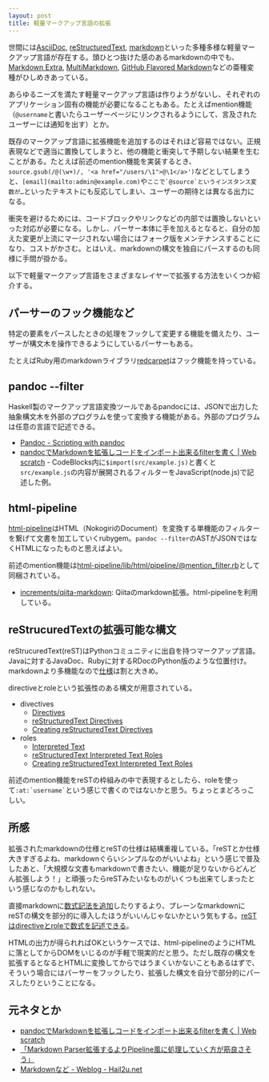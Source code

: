 ```yaml
---
layout: post
title: 軽量マークアップ言語の拡張
---
```


世間には[AsciiDoc](http://www.methods.co.nz/asciidoc/), [reStructuredText](http://docutils.sourceforge.net/rst.html), [markdown](http://daringfireball.net/projects/markdown/)といった多種多様な軽量マークアップ言語が存在する。頭ひとつ抜けた感のあるmarkdownの中でも、[Markdown Extra](http://michelf.ca/projects/php-markdown/extra/), [MultiMarkdown](http://fletcherpenney.net/multimarkdown/), [GitHub Flavored Markdown](https://help.github.com/articles/github-flavored-markdown)などの亜種変種がひしめきあっている。

あらゆるニーズを満たす軽量マークアップ言語は作りようがないし、それぞれのアプリケーション固有の機能が必要になることもある。たとえばmention機能（`@username`と書いたらユーザーページにリンクされるようにして、言及されたユーザーには通知を出す）とか。

既存のマークアップ言語に拡張機能を追加するのはそれほど容易ではない。正規表現などで適当に置換してしまうと、他の機能と衝突して予期しない結果を生むことがある。たとえば前述のmention機能を実装するとき、`source.gsub(/@(\w+)/, '<a href="/users/\1">@\1</a>')`などとしてしまうと、`[email](mailto:admin@example.com)`や``ここで`@source`というインスタンス変数が…``といったテキストにも反応してしまい、ユーザーの期待とは異なる出力になる。

衝突を避けるためには、コードブロックやリンクなどの内部では置換しないといった対応が必要になる。しかし、パーサー本体に手を加えるとなると、自分の加えた変更が上流にマージされない場合にはフォーク版をメンテナンスすることになり、コストがかさむ。とはいえ、markdownの構文を独自にパースするのも同様に手間が掛かる。

以下で軽量マークアップ言語をさまざまなレイヤーで拡張する方法をいくつか紹介する。

## パーサーのフック機能など

特定の要素をパースしたときの処理をフックして変更する機能を備えたり、ユーザーが構文木を操作できるようにしているパーサーもある。

たとえばRuby用のmarkdownライブラリ[redcarpet](https://github.com/vmg/redcarpet)はフック機能を持っている。

## pandoc --filter

Haskell製のマークアップ言語変換ツールであるpandocには、JSONで出力した抽象構文木を外部のプログラムを使って変換する機能がある。外部のプログラムは任意の言語で記述できる。

* [Pandoc - Scripting with pandoc](http://johnmacfarlane.net/pandoc/scripting.html)
* [pandocでMarkdownを拡張しコードをインポート出来るfilterを書く | Web scratch](http://efcl.info/2014/0301/res3692/) - CodeBlocks内に`$import(src/example.js)`と書くと`src/example.js`の内容が展開されるフィルターをJavaScript(node.js)で記述した例。

## html-pipeline

[html-pipeline](https://github.com/jch/html-pipeline)はHTML（NokogiriのDocument）を変換する単機能のフィルターを繋げて文書を加工していくrubygem。`pandoc --filter`のASTがJSONではなくHTMLになったものと思えばよい。

前述のmention機能は[html-pipeline/lib/html/pipeline/@mention_filter.rb](https://github.com/jch/html-pipeline/blob/master/lib/html/pipeline/%40mention_filter.rb)として同梱されている。

- [increments/qiita-markdown](https://github.com/increments/qiita-markdown): Qiitaのmarkdown拡張。html-pipelineを利用している。

## reStrucuredTextの拡張可能な構文

reStrucuredText(reST)はPythonコミュニティに出自を持つマークアップ言語。Javaに対するJavaDoc、Rubyに対するRDocのPython版のような位置付け。markdownより多機能なので[仕様](http://docutils.sourceforge.net/docs/ref/rst/restructuredtext.html)は割と大きめ。

directiveとroleという拡張性のある構文が用意されている。

* divectives
  * [Directives](http://docutils.sourceforge.net/docs/ref/rst/restructuredtext.html#directives)
  * [reStructuredText Directives](http://docutils.sourceforge.net/docs/ref/rst/directives.html)
  * [Creating reStructuredText Directives](http://docutils.sourceforge.net/docs/howto/rst-directives.html)
* roles
  * [Interpreted Text](http://docutils.sourceforge.net/docs/ref/rst/restructuredtext.html#interpreted-text)
  * [reStructuredText Interpreted Text Roles](http://docutils.sourceforge.net/docs/ref/rst/roles.html)
  * [Creating reStructuredText Interpreted Text Roles](http://docutils.sourceforge.net/docs/howto/rst-roles.html)

前述のmention機能をreSTの枠組みの中で表現するとしたら、roleを使って`` :at:`username` ``という感じで書くのではないかと思う。ちょっとまどろっこしい。

## 所感

拡張されたmarkdownの仕様とreSTの仕様は結構重複している。「reSTとか仕様大きすぎるよね、markdownぐらいシンプルなのがいいよね」という感じで普及したあと、「大規模な文書もmarkdownで書きたい、機能が足りないからどんどん拡張しよう！」と頑張ったらreSTみたいなものがいくつも出来てしまったという感じなのかもしれない。

直接markdownに[数式記法を追加](http://qiita.com/Qiita/items/c686397e4a0f4f11683d#2-9)したりするより、プレーンなmarkdownにreSTの構文を部分的に導入したほうがいいんじゃないかという気もする。[reSTはdirectiveとroleで数式を記述できる](http://docutils.sourceforge.net/FAQ.html#how-can-i-include-mathematical-equations-in-documents)。

HTMLの出力が得られればOKというケースでは、html-pipelineのようにHTMLに落としてからDOMをいじるのが手軽で現実的だと思う。ただし既存の構文を拡張するとなるとHTMLに変換してからではうまくいかないこともあるはずで、そういう場合にはパーサーをフックしたり、拡張した構文を自分で部分的にパースしたりということになる。

## 元ネタとか

* [pandocでMarkdownを拡張しコードをインポート出来るfilterを書く | Web scratch](http://efcl.info/2014/0301/res3692/)
* [「Markdown Parser拡張するよりPipeline風に処理していく方が筋良さそう」](https://twitter.com/r7kamura/status/432422287845777408)
* [Markdownなど - Weblog - Hail2u.net](http://hail2u.net/blog/software/markdown-etc.html)
